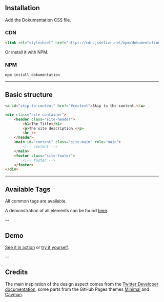 ## Installation

Add the Dokumentation CSS file.

### CDN

```html
<link rel="stylesheet" href="https://cdn.jsdelivr.net/npm/dokumentation@0.1.0/dokumentation.min.css" />
```

Or install it with NPM.

### NPM

```shell
npm install dokumentation
```

---

## Basic structure

```html
<a id="skip-to-content" href="#content">Skip to the content.</a>

<div class="site-container">
    <header class="site-header">
        <h1>The Title</h1>
        <p>The site description.</p>
        <hr />
    </header>
    <main id="content" class="site-main" role="main">
        <!-- content -->
    </main>
    <footer class="site-footer">
        <!-- footer -->
    </footer>
</div>
```

---

## Available Tags

All common tags are available.

A demonstration of all elements can be found [here](https://tobiasroeder.github.io/Dokumentation/elements).

--

## Demo

[See it in action](https://tobiasroeder.github.io/Dokumentation/elements) or [try it yourself](https://codepen.io/tobiasroeder/pen/QWJqXxb).

--

## Credits

The main inspiration of the design aspect comes from the [Twitter Developer documentation](https://developer.twitter.com/ja/docs/basics/response-codes), some parts from the GitHub Pages themes [Minimal](https://pages-themes.github.io/minimal/) and [Cayman](https://pages-themes.github.io/cayman/).
